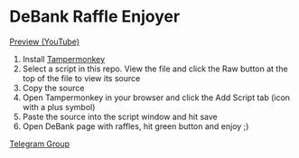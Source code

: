 # DeBank Raffle Enjoyer

[Preview (YouTube)](https://youtu.be/oryJspymoW8)

1. Install [Tampermonkey](https://chrome.google.com/webstore/detail/tampermonkey/dhdgffkkebhmkfjojejmpbldmpobfkfo)
2. Select a script in this repo. View the file and click the Raw button at the top of the file to view its source
3. Copy the source
4. Open Tampermonkey in your browser and click the Add Script tab (icon with a plus symbol)
5. Paste the source into the script window and hit save
6. Open DeBank page with raffles, hit green button and enjoy ;)

[Telegram Group](https://t.me/investjk)
